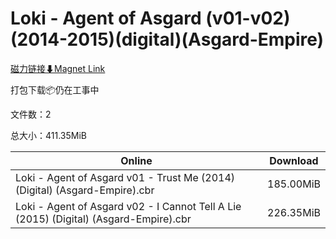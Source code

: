 # Loki - Agent of Asgard (v01-v02)(2014-2015)(digital)(Asgard-Empire)

[磁力链接⬇Magnet Link](magnet:?xt=urn:btih:3b84dfb9ccc7041cd44add2218dd9856bb3742af&dn=Loki%20-%20Agent%20of%20Asgard%20%28v01-v02%29%282014-2015%29%28digital%29%28Asgard-Empire%29)

打包下载📦仍在工事中

文件数：2

总大小：411.35MiB

Online | Download
--- | ---
Loki - Agent of Asgard v01 - Trust Me (2014) (Digital) (Asgard-Empire).cbr | 185.00MiB
Loki - Agent of Asgard v02 - I Cannot Tell A Lie (2015) (Digital) (Asgard-Empire).cbr | 226.35MiB